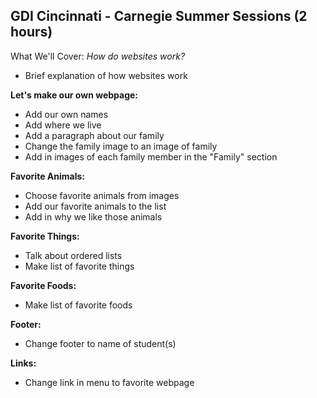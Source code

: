 GDI Cincinnati - Carnegie Summer Sessions (2 hours)
--------------------------

What We'll Cover:
*How do websites work?*
* Brief explanation of how websites work

**Let's make our own webpage:**
* Add our own names
* Add where we live
* Add a paragraph about our family
* Change the family image to an image of family
* Add in images of each family member in the "Family" section

**Favorite Animals:**
* Choose favorite animals from images
* Add our favorite animals to the list
* Add in why we like those animals

**Favorite Things:**
* Talk about ordered lists
* Make list of favorite things

**Favorite Foods:**
* Make list of favorite foods

**Footer:**
* Change footer to name of student(s)

**Links:**
* Change link in menu to favorite webpage

